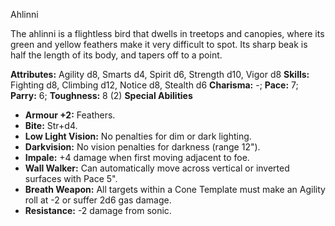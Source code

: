Ahlinni

The ahlinni is a flightless bird that dwells in treetops and
canopies, where its green and yellow feathers make it very difficult to
spot. Its sharp beak is half the length of its body, and tapers off to a
point.

**Attributes:** Agility d8, Smarts d4, Spirit d6, Strength d10, Vigor
d8
**Skills:** Fighting d8, Climbing d12, Notice d8, Stealth d6
**Charisma:** -; **Pace:** 7; **Parry:** 6; **Toughness:** 8 (2)
**Special Abilities**
- **Armour +2:** Feathers.
- **Bite:** Str+d4.
- **Low Light Vision:** No penalties for dim or dark lighting.
- **Darkvision:** No vision penalties for darkness (range 12").
- **Impale:** +4 damage when first moving adjacent to foe.
- **Wall Walker:** Can automatically move across vertical or inverted
surfaces with Pace 5".
- **Breath Weapon:** All targets within a Cone Template must make an
Agility roll at -2 or suffer 2d6 gas damage.
- **Resistance:** -2 damage from sonic.

